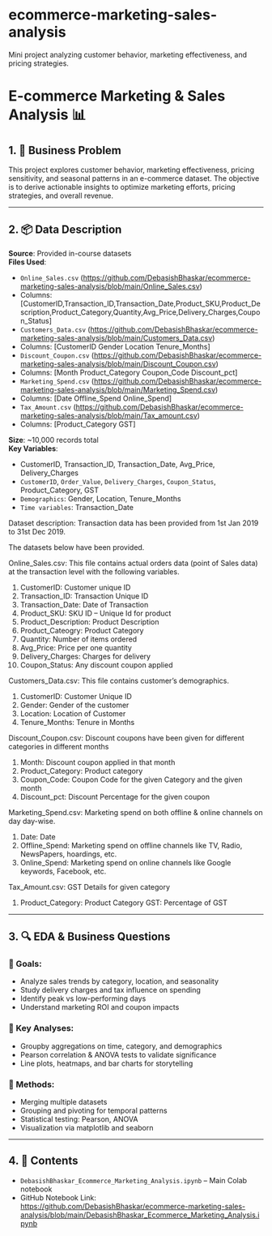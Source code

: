 # ecommerce-marketing-sales-analysis
Mini project analyzing customer behavior, marketing effectiveness, and pricing strategies.

# E-commerce Marketing & Sales Analysis 📊

## 1. 📌 Business Problem

This project explores customer behavior, marketing effectiveness, pricing sensitivity, and seasonal patterns in an e-commerce dataset. The objective is to derive actionable insights to optimize marketing efforts, pricing strategies, and overall revenue.

---

## 2. 📦 Data Description

**Source**: Provided in-course datasets  
**Files Used**:
- `Online_Sales.csv` (https://github.com/DebasishBhaskar/ecommerce-marketing-sales-analysis/blob/main/Online_Sales.csv)
- Columns: [CustomerID,Transaction_ID,Transaction_Date,Product_SKU,Product_Description,Product_Category,Quantity,Avg_Price,Delivery_Charges,Coupon_Status]
- `Customers_Data.csv` (https://github.com/DebasishBhaskar/ecommerce-marketing-sales-analysis/blob/main/Customers_Data.csv)
- Columns: [CustomerID	Gender	Location	Tenure_Months]
- `Discount_Coupon.csv` (https://github.com/DebasishBhaskar/ecommerce-marketing-sales-analysis/blob/main/Discount_Coupon.csv)
- Columns: [Month	Product_Category	Coupon_Code	Discount_pct]
- `Marketing_Spend.csv` (https://github.com/DebasishBhaskar/ecommerce-marketing-sales-analysis/blob/main/Marketing_Spend.csv)
- Columns: [Date	Offline_Spend	Online_Spend]
- `Tax_Amount.csv` (https://github.com/DebasishBhaskar/ecommerce-marketing-sales-analysis/blob/main/Tax_amount.csv)
- Columns: [Product_Category	GST]

**Size**: ~10,000 records total  
**Key Variables**:
- CustomerID, Transaction_ID, Transaction_Date, Avg_Price, Delivery_Charges
- `CustomerID`, `Order_Value`, `Delivery_Charges`, `Coupon_Status`, Product_Category, GST
- `Demographics`: Gender, Location, Tenure_Months
- `Time variables`: Transaction_Date

Dataset description: Transaction data has been provided from 1st Jan 2019 to 31st Dec 2019. 

The datasets below have been provided.

Online_Sales.csv: This file contains actual orders data (point of Sales data) at the transaction level with the following variables.
1.	CustomerID: Customer unique ID
2.	Transaction_ID: Transaction Unique ID
3.	Transaction_Date: Date of Transaction
4.	Product_SKU: SKU ID – Unique Id for product
5.	Product_Description: Product Description
6.	Product_Cateogry: Product Category
7.	Quantity: Number of items ordered
8.	Avg_Price: Price per one quantity
9.	Delivery_Charges: Charges for delivery
10.	Coupon_Status: Any discount coupon applied

Customers_Data.csv: This file contains customer’s demographics.
1.	CustomerID: Customer Unique ID
2.	Gender: Gender of the customer
3.	Location: Location of Customer
4.	Tenure_Months: Tenure in Months

Discount_Coupon.csv: Discount coupons have been given for different categories in different
months
1.	Month: Discount coupon applied in that month
2.	Product_Category: Product category
3.	Coupon_Code: Coupon Code for the given Category and the given month
4.	Discount_pct: Discount Percentage for the given coupon

Marketing_Spend.csv: Marketing spend on both offline & online channels on day day-wise.
1.	Date: Date
2.	Offline_Spend: Marketing spend on offline channels like TV, Radio, NewsPapers, hoardings, etc.
3.	Online_Spend: Marketing spend on online channels like Google keywords, Facebook, etc.

Tax_Amount.csv: GST Details for given category
1.	Product_Category: Product Category
GST: Percentage of GST

---

## 3. 🔍 EDA & Business Questions

### 🎯 Goals:
- Analyze sales trends by category, location, and seasonality
- Study delivery charges and tax influence on spending
- Identify peak vs low-performing days
- Understand marketing ROI and coupon impacts

### 🧠 Key Analyses:
- Groupby aggregations on time, category, and demographics
- Pearson correlation & ANOVA tests to validate significance
- Line plots, heatmaps, and bar charts for storytelling

### 🧮 Methods:
- Merging multiple datasets
- Grouping and pivoting for temporal patterns
- Statistical testing: Pearson, ANOVA
- Visualization via matplotlib and seaborn

---

## 4. 📁 Contents

- `DebasishBhaskar_Ecommerce_Marketing_Analysis.ipynb` – Main Colab notebook
- GitHub Notebook Link: https://github.com/DebasishBhaskar/ecommerce-marketing-sales-analysis/blob/main/DebasishBhaskar_Ecommerce_Marketing_Analysis.ipynb


